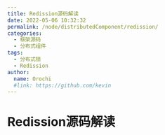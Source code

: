 ```yaml
---
title: Redission源码解读
date: 2022-05-06 10:32:32
permalink: /node/distributedComponent/redission/
categories:
  - 框架源码
  - 分布式组件
tags:
  - 分布式锁
  - Redission
author: 
  name: Orochi
  #link: https://github.com/kevin
---
```

# Redission源码解读
